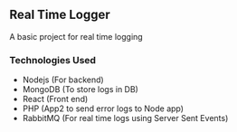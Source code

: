 ## Real Time Logger

A basic project for real time logging

### Technologies Used

- Nodejs (For backend)
- MongoDB (To store logs in DB)
- React (Front end)
- PHP (App2 to send error logs to Node app)
- RabbitMQ (For real time logs using Server Sent Events)